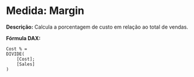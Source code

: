 # Medida: Margin

**Descrição:** Calcula a porcentagem de custo em relação ao total de vendas.

**Fórmula DAX:**
```DAX
Cost % = 
DIVIDE(
    [Cost];
    [Sales]
)
